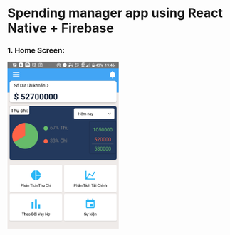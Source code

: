 
# Spending manager app using React Native + Firebase
### 1. Home Screen:
<img src='https://raw.githubusercontent.com/TranQuangTuan52/Spending/master/132322941_426493205156651_2932511870016769087_n.png' width = '250' alt = 'home-screen'/>
